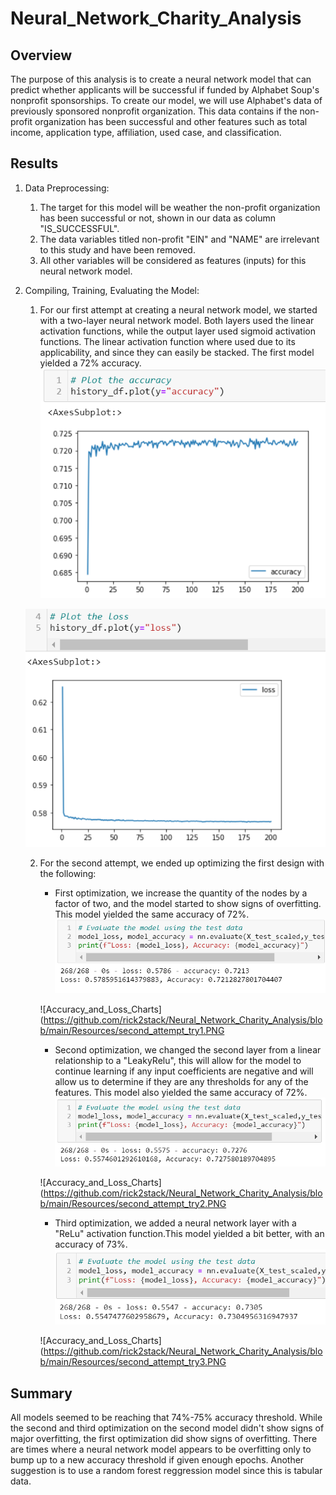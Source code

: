 # Neural_Network_Charity_Analysis
## Overview
The purpose of this analysis is to create a neural network model that can predict whether applicants will be successful if funded by Alphabet Soup's nonprofit sponsorships. To create our model, we will use Alphabet's data of previously sponsored nonprofit organization. This data contains if the non-profit organization has been successful and other features such as total income, application type, affiliation, used case, and classification. 
## Results
1. Data Preprocessing:
    1. The target for this model will be weather the non-profit organization has been successful or not, shown in our data as column "IS_SUCCESSFUL". 
    2. The data variables titled non-profit "EIN" and "NAME" are irrelevant to this study and have been removed. 
    3. All other variables will be considered as features (inputs) for this neural network model. 
2. Compiling, Training, Evaluating the Model:
    1. For our first attempt at creating a neural network model, we started with a two-layer neural network model. Both layers used the linear activation functions, while the output layer used sigmoid activation functions. The linear activation function where used due to its applicability, and since they can easily be stacked. The first model yielded a 72% accuracy.   
    ![Accuracy.PNG](https://github.com/rick2stack/Neural_Network_Charity_Analysis/blob/main/Resources/first_accuracy.PNG)

    ![Loss.PNG](https://github.com/rick2stack/Neural_Network_Charity_Analysis/blob/main/Resources/first_loss.PNG)

    2. For the second attempt, we ended up optimizing the first design with the following: 
        * First optimization, we increase the quantity of the nodes by a factor of two, and the model started to show signs of overfitting. This model yielded the same accuracy of 72%. 
        ![Accuracy_and_Loss](https://github.com/rick2stack/Neural_Network_Charity_Analysis/blob/main/Resources/second_attempt_try1_metrics.PNG)
        
        ![Accuracy_and_Loss_Charts](https://github.com/rick2stack/Neural_Network_Charity_Analysis/blob/main/Resources/second_attempt_try1.PNG
        * Second optimization, we changed the second layer from a linear relationship to a "LeakyRelu", this will allow for the model to continue learning if any input coefficients are negative and will allow us to determine if they are any thresholds for any of the features.  This model also yielded the same accuracy of 72%.
        ![Accuracy_and_Loss](https://github.com/rick2stack/Neural_Network_Charity_Analysis/blob/main/Resources/second_attempt_try2_metrics.PNG)
        
        ![Accuracy_and_Loss_Charts](https://github.com/rick2stack/Neural_Network_Charity_Analysis/blob/main/Resources/second_attempt_try2.PNG
        * Third optimization, we added a neural network layer with a "ReLu" activation function.This model yielded a bit better, with an accuracy of 73%.
        ![Accuracy_and_Loss](https://github.com/rick2stack/Neural_Network_Charity_Analysis/blob/main/Resources/second_attempt_try3_metrics.PNG)
        
        ![Accuracy_and_Loss_Charts](https://github.com/rick2stack/Neural_Network_Charity_Analysis/blob/main/Resources/second_attempt_try3.PNG

## Summary

All models seemed to be reaching that 74%-75% accuracy threshold.  While the second and third optimization on the second model didn't show signs of major overfitting, the first optimization did show signs of overfitting.  There are times where a neural network model appears to be overfitting only to bump up to a new accuracy threshold if given enough epochs.  Another suggestion is to use a random forest reggression model since this is tabular data.  



